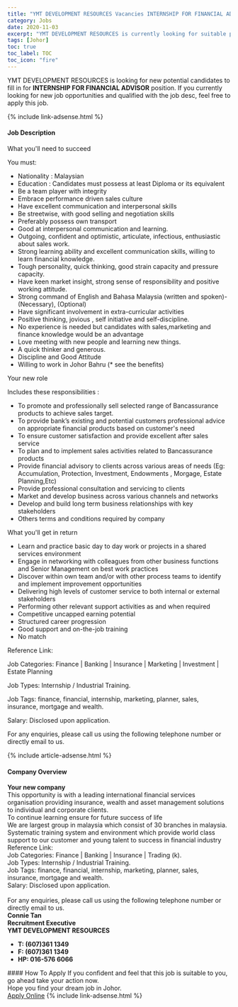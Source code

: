 ```yaml
---
title: "YMT DEVELOPMENT RESOURCES Vacancies INTERNSHIP FOR FINANCIAL ADVISOR" 
category: Jobs 
date: 2020-11-03 
excerpt: "YMT DEVELOPMENT RESOURCES is currently looking for suitable person to fill in the INTERNSHIP FOR FINANCIAL ADVISOR which positioned at Johor" 
tags: [Johor] 
toc: true 
toc_label: TOC 
toc_icon: "fire" 
--- 
```


<p>YMT DEVELOPMENT RESOURCES is looking for new potential candidates to fill in for <b>INTERNSHIP FOR FINANCIAL ADVISOR</b> position. If you currently looking for new job opportunities and qualified with the job desc, feel free to apply this job.
</p>{% include link-adsense.html %} 
<div><div><h4>Job Description</h4></div><div><div><span><div><p>What you'll need to succeed</p><p>You must:</p><ul><li>Nationality : Malaysian</li><li>Education : Candidates must possess at least Diploma or its equivalent</li><li>Be a team player with integrity</li><li>Embrace performance driven sales culture</li><li>Have excellent communication and interpersonal skills</li><li>Be streetwise, with good selling and negotiation skills</li><li>Preferably possess own transport</li><li>Good at interpersonal communication and learning.</li><li>Outgoing, confident and optimistic, articulate, infectious, enthusiastic about sales work.</li><li>Strong learning ability and excellent communication skills, willing to learn financial knowledge.</li><li>Tough personality, quick thinking, good strain capacity and pressure capacity.</li><li>Have keen market insight, strong sense of responsibility and positive working attitude.</li><li>Strong command of English and Bahasa Malaysia (written and spoken)-(Necessary), (Optional)</li><li>Have significant involvement in extra-curricular activities</li><li>Positive thinking, jovious , self initiative and self-discipline.</li><li>No experience is needed but candidates with sales,marketing and finance knowledge would be an advantage</li><li>Love meeting with new people and learning new things.</li><li>A quick thinker and generous.</li><li>Discipline and Good Attitude</li><li>Willing to work in Johor Bahru (* see the benefits)</li></ul><p>Your new role</p><p>Includes these responsibilities :</p><ul><li>To promote and professionally sell selected range of Bancassurance products to achieve sales target.</li><li>To provide bank&#8217;s existing and potential customers professional advice on appropriate financial products based on customer's need</li><li>To ensure customer satisfaction and provide excellent after sales service</li><li>To plan and to implement sales activities related to Bancassurance products</li><li>Provide financial advisory to clients across various areas of needs (Eg: Accumulation, Protection, Investment, Endowments , Morgage, Estate Planning,Etc)</li><li>Provide professional consultation and servicing to clients</li><li>Market and develop business across various channels and networks</li><li>Develop and build long term business relationships with key stakeholders</li><li>Others terms and conditions required by company</li></ul><p>What you'll get in return</p><ul><li>Learn and practice basic day to day work or projects in a shared services environment</li><li>Engage in networking with colleagues from other business functions and Senior Management on best work practices</li><li>Discover within own team and/or with other process teams to identify and implement improvement opportunities</li><li>Delivering high levels of customer service to both internal or external stakeholders</li><li>Performing other relevant support activities as and when required</li><li>Competitive uncapped earning potential</li><li>Structured career progression</li><li>Good support and on-the-job training</li><li>No match</li></ul><p>Reference Link:</p><p>Job Categories: Finance | Banking | Insurance | Marketing | Investment | Estate Planning</p><p>Job Types: Internship / Industrial Training.</p><p>Job Tags: finance, financial, internship, marketing, planner, sales, insurance, mortgage and wealth.</p><p>Salary: Disclosed upon application.</p><p>For any enquiries, please call us using the following telephone number or directly email to us.</p></div></span></div></div></div> 
{% include article-adsense.html %} 
<div><div><h4>Company Overview</h4></div><div><div><span><div><div>
<div><strong>Your new company</strong>&#160;<br>
This opportunity is with a leading international financial services organisation providing insurance, wealth and asset management solutions to individual and corporate clients.</div>
<div>To continue learning ensure for future success of life</div>
<div>We are largest group in malaysia which consist of 30 branches in malaysia. Systematic training system and environment which provide world class support to our customer and young talent to success in financial industry</div>
<div>
<div>Reference Link:<br>
Job Categories: Finance | Banking | Insurance | Trading (k).<br>
Job Types: Internship / Industrial Training.<br>
Job Tags: finance, financial, internship, marketing, planner, sales, insurance, mortgage and wealth.<br>
Salary: Disclosed upon application.</div>
<div><br>
For any enquiries, please call us using the following telephone number or directly email to us.</div>
<div>
<div>
<div>
<div>
<div>
<div>
<div>
<div>
<div>
<div>
<div><strong>Connie Tan</strong></div>
</div>
</div>
</div>
</div>
</div>
</div>
</div>
</div>
</div>
<div>
<div><strong>Recruitment Executive&#160;</strong></div>
<div><strong>YMT DEVELOPMENT RESOURCES</strong></div>
<ul>
<li><strong>T: (607)361 1349&#160;</strong></li>
<li><strong>F: (607)361 1349</strong></li>
<li><strong>HP: 016-576 6066</strong></li>
</ul>
</div>
</div>
</div>
</div></div></span></div></div></div> 
#### How To Apply 
If you confident and feel that this job is suitable to you, go ahead take your action now. <br/> 
Hope you find your dream job in Johor. <br/> 
<a href="https://www.jobstreet.com.my/en/job/internship-for-financial-advisor-4416884?jobId=jobstreet-my-job-4416884&sectionRank=22&token=0~a6e619a8-d72b-4379-aaa4-1ff499d46496&fr=SRP%20View%20In%20New%20Ta" class="btn btn--info" target="_blank" rel="nofollow noopenner">Apply Online</a> 
{% include link-adsense.html %} 